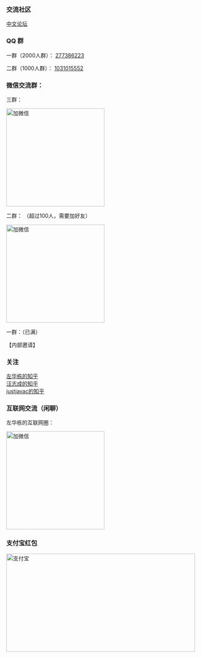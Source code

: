 
### 交流社区

[中文论坛](https://github.com/nestcn/docs.nestjs.cn/discussions)    


### QQ 群

一群（2000人群）：  [277386223](https://jq.qq.com/?_wv=1027&k=aaetFYo1)

二群（1000人群）： [1031015552](https://jq.qq.com/?_wv=1027&k=Ay5jLfqo)


### 微信交流群： 

三群：    

<img src="https://ghproxy.com/https://raw.githubusercontent.com/zuohuadong/imgbed/main/pic/%E5%BE%AE%E4%BF%A1%E5%9B%BE%E7%89%87_20211213153131.jpg" alt="加微信" width="260" height="260" align="bottom" />



二群： （超过100人，需要加好友）   

<img src="https://pic.downk.cc/item/5f8c6c341cd1bbb86b72fc9a.jpg" alt="加微信" width="260" height="260" align="bottom" />


一群：（已满）    

【内部邀请】



### 关注

[左华栋的知乎](https://www.zhihu.com/people/dongcang)    
[汪志成的知乎](https://www.zhihu.com/people/alpha-gde)    
[justjavac的知乎](https://www.zhihu.com/people/justjavac.com)

### 互联网交流（闲聊）    

左华栋的互联网圈：    

<img src="https://pic.downk.cc/item/5f02e2e114195aa594ed9f59.jpg" alt="加微信" width="260" height="260" align="bottom" />


### 支付宝红包


<img src="https://ghproxy.com/https://raw.githubusercontent.com/zuohuadong/imgbed/main/pic/%E5%BE%AE%E4%BF%A1%E5%9B%BE%E7%89%87_20211213154942.jpg" alt="支付宝" width="500" height="260" align="bottom" />




